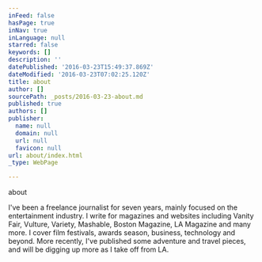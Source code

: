 ```yaml
---
inFeed: false
hasPage: true
inNav: true
inLanguage: null
starred: false
keywords: []
description: ''
datePublished: '2016-03-23T15:49:37.869Z'
dateModified: '2016-03-23T07:02:25.120Z'
title: about
author: []
sourcePath: _posts/2016-03-23-about.md
published: true
authors: []
publisher:
  name: null
  domain: null
  url: null
  favicon: null
url: about/index.html
_type: WebPage

---
```

about

I've been a freelance journalist for seven years, mainly focused on the entertainment industry. I write for magazines and websites including Vanity Fair, Vulture, Variety, Mashable, Boston Magazine, LA Magazine and many more. I cover film festivals, awards season, business, technology and beyond. More recently, I've published some adventure and travel pieces, and will be digging up more as I take off from LA.